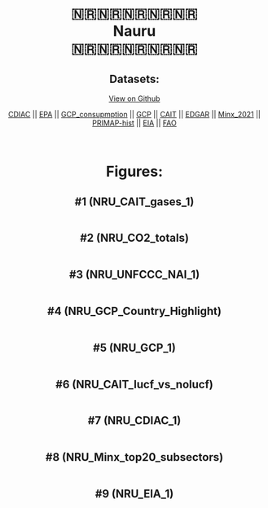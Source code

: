 
<center>
<h1 align="center">
🇳🇷🇳🇷🇳🇷🇳🇷🇳🇷
<br>
Nauru
<br>
🇳🇷🇳🇷🇳🇷🇳🇷🇳🇷
</h1>
<h2>Datasets:</h2>
<p><a href="https://github.com/dquintani/GreenhouseData/tree/master/country_data/NRU_Nauru/data">View on Github</a>
<br></p><p><a href="data/NRU_CDIAC.csv">CDIAC</a> || <a href="data/NRU_EPA.csv">EPA</a> || <a href="data/NRU_GCP_consupmption.csv">GCP_consupmption</a> || <a href="data/NRU_GCP.csv">GCP</a> || <a href="data/NRU_CAIT.csv">CAIT</a> || <a href="data/NRU_EDGAR.csv">EDGAR</a> || <a href="data/NRU_Minx_2021.csv">Minx_2021</a> || <a href="data/NRU_PRIMAP-hist.csv">PRIMAP-hist</a> || <a href="data/NRU_EIA.csv">EIA</a> || <a href="data/NRU_FAO.csv">FAO</a></p><p><br></p>
<h1>Figures:</h1><h2>#1 (NRU_CAIT_gases_1)</h2>
<p><img alt="" src="figures/NRU_CAIT_gases_1.png" /></p><h2>#2 (NRU_CO2_totals)</h2>
<p><img alt="" src="figures/NRU_CO2_totals.png" /></p><h2>#3 (NRU_UNFCCC_NAI_1)</h2>
<p><img alt="" src="figures/NRU_UNFCCC_NAI_1.png" /></p><h2>#4 (NRU_GCP_Country_Highlight)</h2>
<p><img alt="" src="figures/NRU_GCP_Country_Highlight.png" /></p><h2>#5 (NRU_GCP_1)</h2>
<p><img alt="" src="figures/NRU_GCP_1.png" /></p><h2>#6 (NRU_CAIT_lucf_vs_nolucf)</h2>
<p><img alt="" src="figures/NRU_CAIT_lucf_vs_nolucf.png" /></p><h2>#7 (NRU_CDIAC_1)</h2>
<p><img alt="" src="figures/NRU_CDIAC_1.png" /></p><h2>#8 (NRU_Minx_top20_subsectors)</h2>
<p><img alt="" src="figures/NRU_Minx_top20_subsectors.png" /></p><h2>#9 (NRU_EIA_1)</h2>
<p><img alt="" src="figures/NRU_EIA_1.png" /></p>